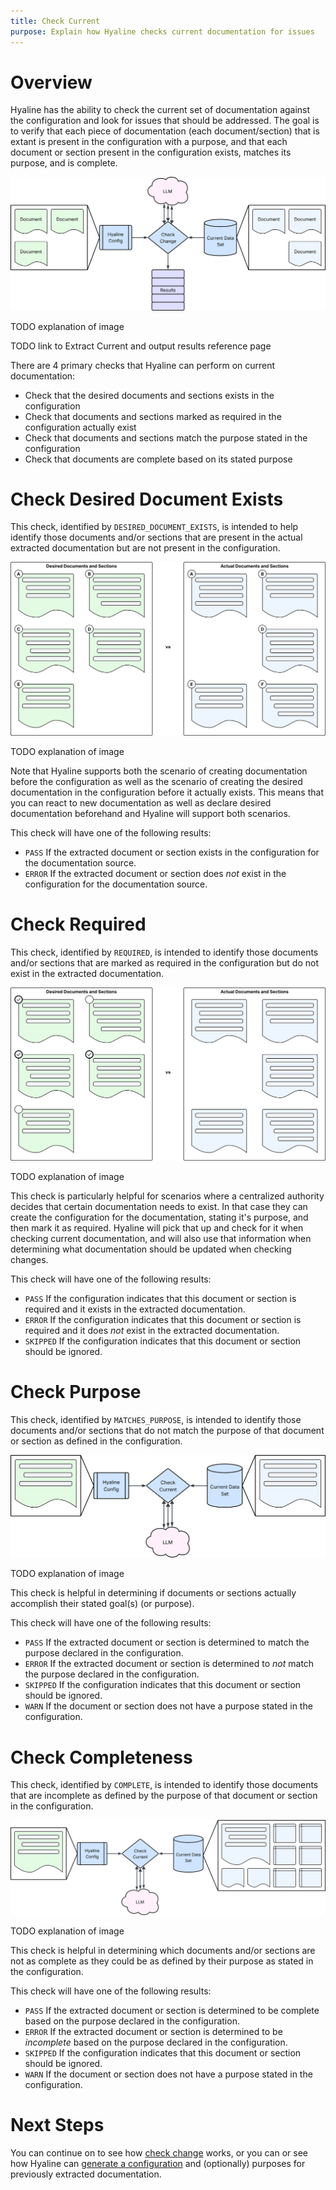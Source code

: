 ```yaml
---
title: Check Current
purpose: Explain how Hyaline checks current documentation for issues
---
```

# Overview
Hyaline has the ability to check the current set of documentation against the configuration and look for issues that should be addressed. The goal is to verify that each piece of documentation (each document/section) that is extant is present in the configuration with a purpose, and that each document or section present in the configuration exists, matches its purpose, and is complete.

![Overview](_img/check-current-overview.svg)

TODO explanation of image

TODO link to Extract Current and output results reference page

There are 4 primary checks that Hyaline can perform on current documentation:
* Check that the desired documents and sections exists in the configuration
* Check that documents and sections marked as required in the configuration actually exist
* Check that documents and sections match the purpose stated in the configuration
* Check that documents are complete based on its stated purpose

# Check Desired Document Exists
This check, identified by `DESIRED_DOCUMENT_EXISTS`, is intended to help identify those documents and/or sections that are present in the actual extracted documentation but are not present in the configuration.

![Check Desired Document Exists](_img/check-current-desired-document-exists.svg)

TODO explanation of image

Note that Hyaline supports both the scenario of creating documentation before the configuration as well as the scenario of creating the desired documentation in the configuration before it actually exists. This means that you can react to new documentation as well as declare desired documentation beforehand and Hyaline will support both scenarios.

This check will have one of the following results:
* `PASS` If the extracted document or section exists in the configuration for the documentation source.
* `ERROR` If the extracted document or section does _not_ exist in the configuration for the documentation source.

# Check Required
This check, identified by `REQUIRED`, is intended to identify those documents and/or sections that are marked as required in the configuration but do not exist in the extracted documentation.

![Check Required](_img/check-current-required.svg)

TODO explanation of image

This check is particularly helpful for scenarios where a centralized authority decides that certain documentation needs to exist. In that case they can create the configuration for the documentation, stating it's purpose, and then mark it as required. Hyaline will pick that up and check for it when checking current documentation, and will also use that information when determining what documentation should be updated when checking changes.

This check will have one of the following results:
* `PASS` If the configuration indicates that this document or section is required and it exists in the extracted documentation.
* `ERROR` If the configuration indicates that this document or section is required and it does _not_ exist in the extracted documentation.
* `SKIPPED` If the configuration indicates that this document or section should be ignored.

# Check Purpose
This check, identified by `MATCHES_PURPOSE`, is intended to identify those documents and/or sections that do not match the purpose of that document or section as defined in the configuration.

![Check Purpose](_img/check-current-purpose.svg)

TODO explanation of image

This check is helpful in determining if documents or sections actually accomplish their stated goal(s) (or purpose). 

This check will have one of the following results:
* `PASS` If the extracted document or section is determined to match the purpose declared in the configuration.
* `ERROR` If the extracted document or section is determined to _not_ match the purpose declared in the configuration.
* `SKIPPED` If the configuration indicates that this document or section should be ignored.
* `WARN` If the document or section does not have a purpose stated in the configuration.

# Check Completeness
This check, identified by `COMPLETE`, is intended to identify those documents that are incomplete as defined by the purpose of that document or section in the configuration.

![Check Completeness](_img/check-current-completeness.svg)

TODO explanation of image

This check is helpful in determining which documents and/or sections are not as complete as they could be as defined by their purpose as stated in the configuration.

This check will have one of the following results:
* `PASS` If the extracted document or section is determined to be complete based on the purpose declared in the configuration.
* `ERROR` If the extracted document or section is determined to be _incomplete_ based on the purpose declared in the configuration.
* `SKIPPED` If the configuration indicates that this document or section should be ignored.
* `WARN` If the document or section does not have a purpose stated in the configuration.

# Next Steps
You can continue on to see how [check change](./check-change.md) works, or you can or see how Hyaline can [generate a configuration](./generate-config.md) and (optionally) purposes for previously extracted documentation.
